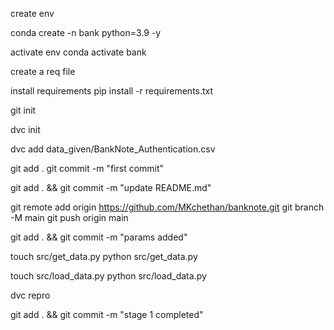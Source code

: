 create env

conda create -n bank python=3.9 -y

activate env
conda activate bank

create a req file


install requirements
pip install -r requirements.txt

git init

dvc init

dvc add data_given/BankNote_Authentication.csv

git add .
git commit -m "first commit"


git add . && git commit -m "update README.md"

git remote add origin https://github.com/MKchethan/banknote.git
git branch -M main
git push origin main


git add . && git commit -m "params added"


touch src/get_data.py
python src/get_data.py


touch src/load_data.py
python src/load_data.py

dvc repro 

git add . && git commit -m "stage 1 completed"